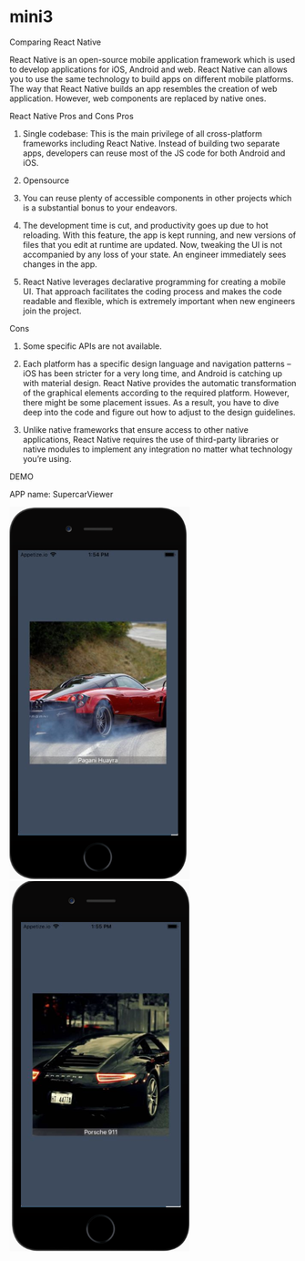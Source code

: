 # mini3
Comparing React Native 

React Native is an open-source mobile application framework which is used to develop applications for iOS, Android and web.
React Native can allows you to use the same technology to build apps on different mobile platforms. The way that React Native builds an app resembles the creation of web application. However, web components are replaced by native ones.

React Native Pros and Cons
Pros
1.	Single codebase: This is the main privilege of all cross-platform frameworks including React Native. Instead of building two separate apps, developers can reuse most of the JS code for both Android and iOS. 

2.	Opensource

3.	You can reuse plenty of accessible components in other projects which is a substantial bonus to your endeavors.

4.	The development time is cut, and productivity goes up due to hot reloading. With this feature, the app is kept running, and new versions of files that you edit at runtime are updated. Now, tweaking the UI is not accompanied by any loss of your state. An engineer immediately sees changes in the app.

5.	React Native leverages declarative programming for creating a mobile UI. That approach facilitates the coding process and makes the code readable and flexible, which is extremely important when new engineers join the project.

Cons

1.	Some specific APIs are not available.

2.	Each platform has a specific design language and navigation patterns – iOS has been stricter for a very long time, and Android is catching up with material design. React Native provides the automatic transformation of the graphical elements according to the required platform. However, there might be some placement issues. As a result, you have to dive deep into the code and figure out how to adjust to the design guidelines.

3.	Unlike native frameworks that ensure access to other native applications, React Native requires the use of third-party libraries or native modules to implement any integration no matter what technology you’re using.


DEMO

APP name: SupercarViewer

![Image text](https://github.com/lingtaoj/mini3/blob/master/SupercarViewer_01.png)
![Image text](https://github.com/lingtaoj/mini3/blob/master/SupercarViewer_02.png)
